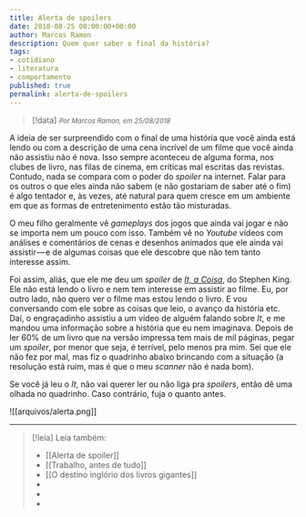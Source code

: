 ```yaml
---
title: Alerta de spoilers
date: 2018-08-25 00:00:00+00:00
author: Marcos Ramon
description: Quem quer saber o final da história?
tags:
- cotidiano
- literatura
- comportamento
published: true
permalink: alerta-de-spoilers
---
```

> [!data] <small><i>Por Marcos Ramon, em 25/08/2018</i></small>

A ideia de ser surpreendido com o final de uma história que você ainda está lendo ou com a descrição de uma cena incrível de um filme que você ainda não assistiu não é nova. Isso sempre aconteceu de alguma forma, nos clubes de livro, nas filas de cinema, em críticas mal escritas das revistas. Contudo, nada se compara com o poder do *spoiler* na internet. Falar para os outros o que eles ainda não sabem (e não gostariam de saber até o fim) é algo tentador e, às vezes, até natural para quem cresce em um ambiente em que as formas de entretenimento estão tão misturadas.

O meu filho geralmente vê *gameplays* dos jogos que ainda vai jogar e não se importa nem um pouco com isso. Também vê no *Youtube* vídeos com análises e comentários de cenas e desenhos animados que ele ainda vai assistir — e de algumas coisas que ele descobre que não tem tanto interesse assim.

Foi assim, aliás, que ele me deu um *spoiler* de *[It, a Coisa](http://amzn.to/2x7w3n9)*, do Stephen King. Ele não está lendo o livro e nem tem interesse em assistir ao filme. Eu, por outro lado, não quero ver o filme mas estou lendo o livro. E vou conversando com ele sobre as coisas que leio, o avanço da história etc. Daí, o engraçadinho assistiu a um vídeo de alguém falando sobre *It*, e me mandou uma informação sobre a história que eu nem imaginava. Depois de ler 60% de um livro que na versão impressa tem mais de mil páginas, pegar um *spoiler*, por menor que seja, é terrível, pelo menos pra mim. Sei que ele não fez por mal, mas fiz o quadrinho abaixo brincando com a situação (a resolução está ruim, mas é que o meu *scanner* não é nada bom).

Se você já leu o *It*, não vai querer ler ou não liga pra *spoilers*, então dê uma olhada no quadrinho. Caso contrário, fuja o quanto antes.

![[arquivos/alerta.png]]



---
> [!leia] Leia também:
> - [[Alerta de spoiler]]
> - [[Trabalho, antes de tudo]]
> - [[O destino inglório dos livros gigantes]]
> -
> -
> -